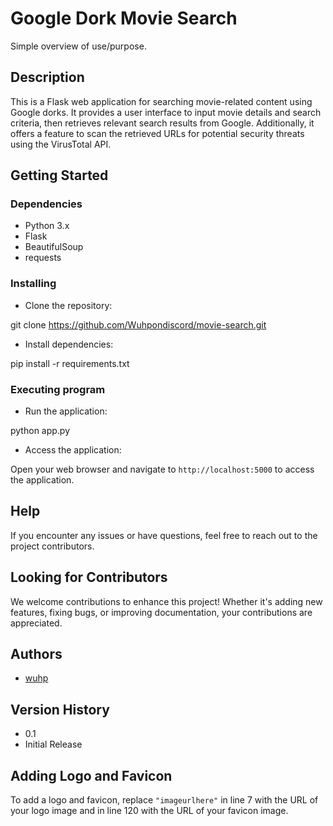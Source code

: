 # Google Dork Movie Search

Simple overview of use/purpose.

## Description

This is a Flask web application for searching movie-related content using Google dorks. It provides a user interface to input movie details and search criteria, then retrieves relevant search results from Google. Additionally, it offers a feature to scan the retrieved URLs for potential security threats using the VirusTotal API.

## Getting Started

### Dependencies

- Python 3.x
- Flask
- BeautifulSoup
- requests

### Installing

- Clone the repository:

git clone https://github.com/Wuhpondiscord/movie-search.git



- Install dependencies:

pip install -r requirements.txt



### Executing program

- Run the application:

python app.py



- Access the application:

Open your web browser and navigate to `http://localhost:5000` to access the application.

## Help

If you encounter any issues or have questions, feel free to reach out to the project contributors.

## Looking for Contributors

We welcome contributions to enhance this project! Whether it's adding new features, fixing bugs, or improving documentation, your contributions are appreciated.

## Authors

- [wuhp](https://github.com/wuhpondiscord)

## Version History

- 0.1
- Initial Release

## Adding Logo and Favicon

To add a logo and favicon, replace `"imageurlhere"` in line 7 with the URL of your logo image and in line 120 with the URL of your favicon image.
